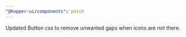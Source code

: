```yaml
---
"@hopper-ui/components": patch
---
```


Updated Button css to remove unwanted gaps when icons are not there.
